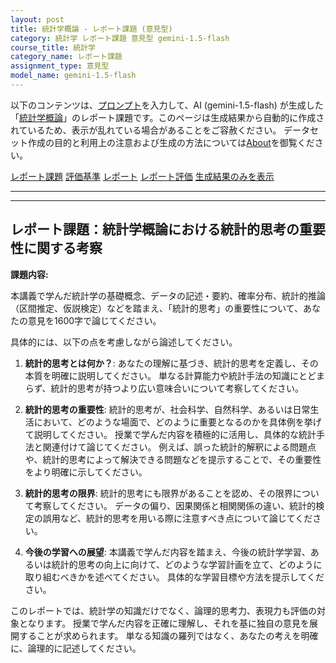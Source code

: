 ```yaml
---
layout: post
title: 統計学概論 - レポート課題 (意見型)
category: 統計学 レポート課題 意見型 gemini-1.5-flash
course_title: 統計学
category_name: レポート課題
assignment_type: 意見型
model_name: gemini-1.5-flash
---
```


以下のコンテンツは、[プロンプト](https://github.com/takedatoshiyuki/synthetic_assignments/tree/main/generated/統計学/gemini-1.5-flash/prompt_レポート課題-意見型.md)を入力して、AI (gemini-1.5-flash) が生成した「[統計学概論](/contents/統計学/)」のレポート課題です。このページは生成結果から自動的に作成されているため、表示が乱れている場合があることをご容赦ください。
データセット作成の目的と利用上の注意および生成の方法については[About](/About)を御覧ください。

[レポート課題](../レポート課題-意見型)
[評価基準](../評価基準-意見型)
[レポート](../レポート-意見型)
[レポート評価](../レポート評価-意見型)
[生成結果のみを表示](https://github.com/takedatoshiyuki/synthetic_assignments/tree/main/generated/統計学/gemini-1.5-flash/レポート課題-意見型.md)
  

***
***
  
## レポート課題：統計学概論における統計的思考の重要性に関する考察

**課題内容:**

本講義で学んだ統計学の基礎概念、データの記述・要約、確率分布、統計的推論（区間推定、仮説検定）などを踏まえ、「統計的思考」の重要性について、あなたの意見を1600字で論じてください。

具体的には、以下の点を考慮しながら論述してください。

1. **統計的思考とは何か？**:  あなたの理解に基づき、統計的思考を定義し、その本質を明確に説明してください。  単なる計算能力や統計手法の知識にとどまらず、統計的思考が持つより広い意味合いについて考察してください。

2. **統計的思考の重要性**:  統計的思考が、社会科学、自然科学、あるいは日常生活において、どのような場面で、どのように重要となるのかを具体例を挙げて説明してください。  授業で学んだ内容を積極的に活用し、具体的な統計手法と関連付けて論じてください。  例えば、誤った統計的解釈による問題点や、統計的思考によって解決できる問題などを提示することで、その重要性をより明確に示してください。

3. **統計的思考の限界**:  統計的思考にも限界があることを認め、その限界について考察してください。  データの偏り、因果関係と相関関係の違い、統計的検定の誤用など、統計的思考を用いる際に注意すべき点について論じてください。

4. **今後の学習への展望**:  本講義で学んだ内容を踏まえ、今後の統計学学習、あるいは統計的思考の向上に向けて、どのような学習計画を立て、どのように取り組むべきかを述べてください。  具体的な学習目標や方法を提示してください。


このレポートでは、統計学の知識だけでなく、論理的思考力、表現力も評価の対象となります。  授業で学んだ内容を正確に理解し、それを基に独自の意見を展開することが求められます。  単なる知識の羅列ではなく、あなたの考えを明確に、論理的に記述してください。
